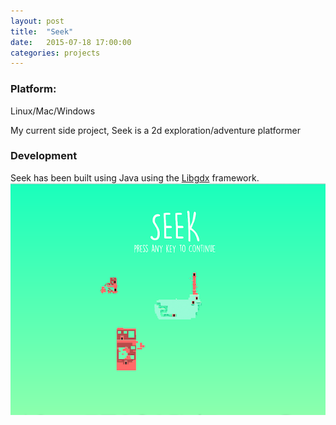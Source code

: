 ```yaml
---
layout: post
title:  "Seek"
date:   2015-07-18 17:00:00
categories: projects
---
```


<div>
<h3 class="inline">Platform:</h3> 
<p class="inline">Linux/Mac/Windows</p>
<p clas="inline"> My current side project, Seek is a 2d exploration/adventure platformer</p>

<h3>Development</h3>
Seek has been built using Java using the <a class="inline" href="http://libgdx.badlogicgames.com/">Libgdx</a> framework.
<img src="/assets/seek.png" />
</div>
